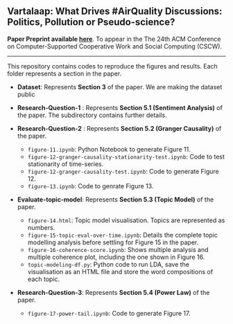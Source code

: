 
## Vartalaap: What Drives #AirQuality Discussions: Politics, Pollution or Pseudo-science?
**Paper Preprint available [here](https://rishi-a.github.io/downloads/publications/vartalaap.pdf)**. To appear in the The 24th ACM Conference on Computer-Supported Cooperative Work and Social Computing (CSCW).
<hr>
This repository contains codes to reproduce the figures and results. Each folder represents a section in the paper. 

- **Dataset**: Represents **Section 3** of the paper. We are making the dataset public 
- **Research-Question-1** : Represents **Section 5.1 (Sentiment Analysis)** of the paper. The subdirectory contains further details.

- **Research-Question-2** : Represents **Section 5.2 (Granger Causality)** of the paper.
	- `figure-11.ipynb`: Python Notebook to generate Figure 11.
	- `figure-12-granger-causality-stationarity-test.ipynb`: Code to test stationarity of time-series.
	- `figure-12-granger-causality-test.ipynb`: Code to generate Figure 12.
	- `figure-13.ipynb`: Code to genrate Figure 13.
- **Evaluate-topic-model**:  Represents **Section 5.3 (Topic Model)** of the paper.
	- `figure-14.html`: Topic model visualisation. Topics are represented as numbers. 
	- `figure-15-topic-eval-over-time.ipynb`: Details the complete topic modelling analysis before settling for Figure 15 in the paper. 
	- `figure-16-coherence-score.ipynb`: Shows multiple analysis and multiple coherence plot, including the one shown in Figure 16.
	- `topic-modeling-df.py`: Python code to run LDA, save the visualisation as an HTML file and store the word compositions of each topic.

- **Research-Question-3**: Represents **Section 5.4 (Power Law)** of the paper.
	- `figure-17-power-tail.ipynb`: Code to generate Figure 17. 


